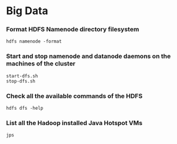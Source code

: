 # Big Data

### Format HDFS Namenode directory filesystem
```
hdfs namenode -format
```

### Start and stop namenode and datanode daemons on the machines of the cluster
```
start-dfs.sh
stop-dfs.sh
```

### Check all the available commands of the HDFS
```
hdfs dfs -help
```

### List all the Hadoop installed Java Hotspot VMs
```
jps
```